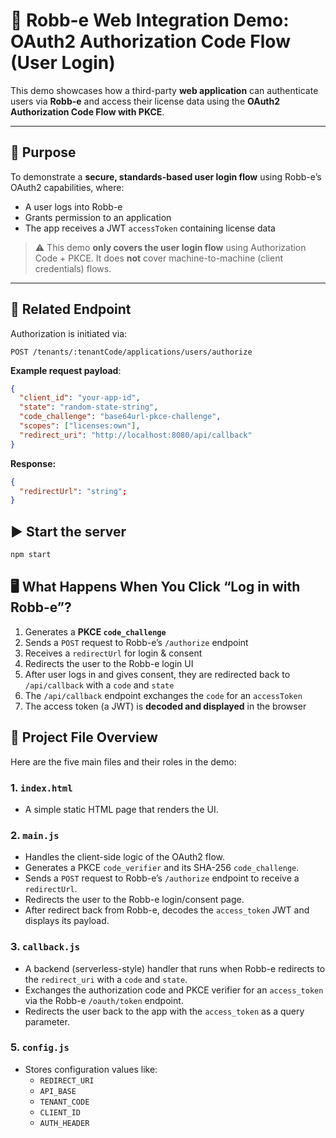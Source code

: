 # 🔐 Robb-e Web Integration Demo: OAuth2 Authorization Code Flow (User Login)

This demo showcases how a third-party **web application** can authenticate users via **Robb-e** and access their license data using the **OAuth2 Authorization Code Flow with PKCE**.

---

## 🎯 Purpose

To demonstrate a **secure, standards-based user login flow** using Robb-e’s OAuth2 capabilities, where:

- A user logs into Robb-e
- Grants permission to an application
- The app receives a JWT `accessToken` containing license data

> ⚠️ This demo **only covers the user login flow** using Authorization Code + PKCE. It does **not** cover machine-to-machine (client credentials) flows.

---

## 🔧 Related Endpoint

Authorization is initiated via:

`POST /tenants/:tenantCode/applications/users/authorize`

**Example request payload**:

```json
{
  "client_id": "your-app-id",
  "state": "random-state-string",
  "code_challenge": "base64url-pkce-challenge",
  "scopes": ["licenses:own"],
  "redirect_uri": "http://localhost:8080/api/callback"
}
```

**Response:**

```json
{
  "redirectUrl": "string";
}
```

## ▶️ Start the server

```bash
npm start
```

## 🖥️ What Happens When You Click “Log in with Robb-e”?

1. Generates a **PKCE `code_challenge`**
2. Sends a `POST` request to Robb-e’s `/authorize` endpoint
3. Receives a `redirectUrl` for login & consent
4. Redirects the user to the Robb-e login UI
5. After user logs in and gives consent, they are redirected back to `/api/callback` with a `code` and `state`
6. The `/api/callback` endpoint exchanges the `code` for an `accessToken`
7. The access token (a JWT) is **decoded and displayed** in the browser

## 📁 Project File Overview

Here are the five main files and their roles in the demo:

### 1. `index.html`

- A simple static HTML page that renders the UI.

### 2. `main.js`

- Handles the client-side logic of the OAuth2 flow.
- Generates a PKCE `code_verifier` and its SHA-256 `code_challenge`.
- Sends a `POST` request to Robb-e’s `/authorize` endpoint to receive a `redirectUrl`.
- Redirects the user to the Robb-e login/consent page.
- After redirect back from Robb-e, decodes the `access_token` JWT and displays its payload.

### 3. `callback.js`

- A backend (serverless-style) handler that runs when Robb-e redirects to the `redirect_uri` with a `code` and `state`.
- Exchanges the authorization code and PKCE verifier for an `access_token` via the Robb-e `/oauth/token` endpoint.
- Redirects the user back to the app with the `access_token` as a query parameter.

### 5. `config.js`

- Stores configuration values like:
  - `REDIRECT_URI`
  - `API_BASE`
  - `TENANT_CODE`
  - `CLIENT_ID`
  - `AUTH_HEADER`
